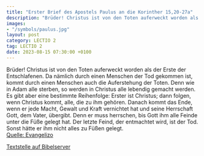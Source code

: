 ```yaml
---
title: "Erster Brief des Apostels Paulus an die Korinther 15,20-27a"
description: "Brüder! Christus ist von den Toten auferweckt worden als der Erste der Entschlafenen. Da nämlich durch einen Menschen der Tod gekommen ist, kommt durch einen Menschen auch die Auferstehung der Toten. Denn wie in Adam alle sterben, so werden in Christus alle lebendig gemacht werde...."
images:
- "/symbols/paulus.jpg"
layout: post
category: LECTIO 2
tag: LECTIO 2
date: 2023-08-15 07:30:00 +0100
---
```

Brüder! Christus ist von den Toten auferweckt worden als der Erste der Entschlafenen.
Da nämlich durch einen Menschen der Tod gekommen ist, kommt durch einen Menschen auch die Auferstehung der Toten.
Denn wie in Adam alle sterben, so werden in Christus alle lebendig gemacht werden.<!--more-->
Es gibt aber eine bestimmte Reihenfolge: Erster ist Christus; dann folgen, wenn Christus kommt, alle, die zu ihm gehören.
Danach kommt das Ende, wenn er jede Macht, Gewalt und Kraft vernichtet hat und seine Herrschaft Gott, dem Vater, übergibt.
Denn er muss herrschen, bis Gott ihm alle Feinde unter die Füße gelegt hat.
Der letzte Feind, der entmachtet wird, ist der Tod.
Sonst hätte er ihm nicht alles zu Füßen gelegt.<br>
[Quelle: Evangelizo](https://evangeliumtagfuertag.org/DE/gospel)

[Textstelle auf Bibelserver](https://www.bibleserver.com/EU/1.Korinther15,20-27a)
